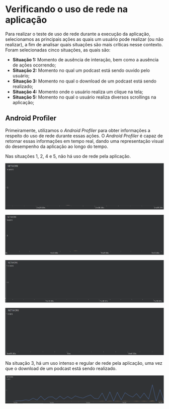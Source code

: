 Verificando o uso de rede na aplicação
=============

Para realizar o teste de uso de rede durante a execução da aplicação, selecionamos as principais ações as quais um usuário pode realizar (ou não realizar), a fim de analisar quais situações são mais críticas nesse contexto. Foram selecionadas cinco situações, as quais são:

- **Situação 1:** Momento de ausência de interação, bem como a ausência de ações ocorrendo;
- **Situação 2:** Momento no qual um podcast está sendo ouvido pelo usuário;
- **Situação 3:** Momento no qual o download de um podcast está sendo realizado;
- **Situação 4:** Momento onde o usuário realiza um clique na tela;
- **Situação 5:** Momento no qual o usuário realiza diversos scrollings na aplicação;

Android Profiler
-----------------
Primeiramente, utilizamos o *Android Profiler* para obter informações a respeito do uso de rede durante essas ações. O *Android Profiler* é capaz de retornar essas informações em tempo real, dando uma representação visual do desempenho da aplicação ao longo do tempo.

Nas situações 1, 2, 4 e 5, não há uso de rede pela aplicação.

![AndroidProfiler](Images/AndroidProfiler/Rede/rede_sem_interacao.png)

![AndroidProfiler](Images/AndroidProfiler/Rede/rede_play_podcast.png)

![AndroidProfiler](Images/AndroidProfiler/Rede/rede_clique_tela.png)

![AndroidProfiler](Images/AndroidProfiler/Rede/rede_scrolling_tela.png)

Na situação 3, há um uso intenso e regular de rede pela aplicação, uma vez que o download de um podcast está sendo realizado.

![AndroidProfiler](Images/AndroidProfiler/Rede/rede_download_podcast.png)
